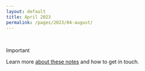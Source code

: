```yaml
---
layout: default
title: April 2023
permalink: /pages/2023/04-august/
---
```


<br>

> [!IMPORTANT]
> Learn more [about these notes](https://github.com/tinalexander/notes) and how to get in touch. 
